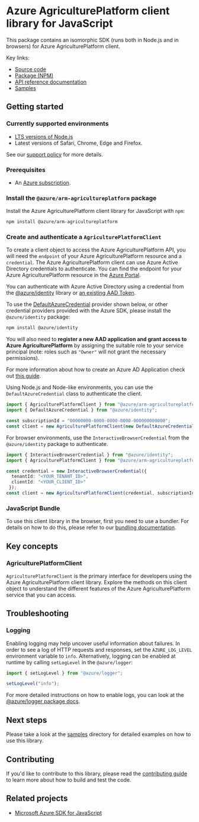 # Azure AgriculturePlatform client library for JavaScript

This package contains an isomorphic SDK (runs both in Node.js and in browsers) for Azure AgriculturePlatform client.



Key links:

- [Source code](https://github.com/Azure/azure-sdk-for-js/tree/main/sdk/agricultureplatform/arm-agricultureplatform)
- [Package (NPM)](https://www.npmjs.com/package/@azure/arm-agricultureplatform)
- [API reference documentation](https://learn.microsoft.com/javascript/api/@azure/arm-agricultureplatform?view=azure-node-preview)
- [Samples](https://github.com/Azure/azure-sdk-for-js/tree/main/sdk/agricultureplatform/arm-agricultureplatform/samples)

## Getting started

### Currently supported environments

- [LTS versions of Node.js](https://github.com/nodejs/release#release-schedule)
- Latest versions of Safari, Chrome, Edge and Firefox.

See our [support policy](https://github.com/Azure/azure-sdk-for-js/blob/main/SUPPORT.md) for more details.

### Prerequisites

- An [Azure subscription][azure_sub].

### Install the `@azure/arm-agricultureplatform` package

Install the Azure AgriculturePlatform client library for JavaScript with `npm`:

```bash
npm install @azure/arm-agricultureplatform
```

### Create and authenticate a `AgriculturePlatformClient`

To create a client object to access the Azure AgriculturePlatform API, you will need the `endpoint` of your Azure AgriculturePlatform resource and a `credential`. The Azure AgriculturePlatform client can use Azure Active Directory credentials to authenticate.
You can find the endpoint for your Azure AgriculturePlatform resource in the [Azure Portal][azure_portal].

You can authenticate with Azure Active Directory using a credential from the [@azure/identity][azure_identity] library or [an existing AAD Token](https://github.com/Azure/azure-sdk-for-js/blob/master/sdk/identity/identity/samples/AzureIdentityExamples.md#authenticating-with-a-pre-fetched-access-token).

To use the [DefaultAzureCredential][defaultazurecredential] provider shown below, or other credential providers provided with the Azure SDK, please install the `@azure/identity` package:

```bash
npm install @azure/identity
```

You will also need to **register a new AAD application and grant access to Azure AgriculturePlatform** by assigning the suitable role to your service principal (note: roles such as `"Owner"` will not grant the necessary permissions).

For more information about how to create an Azure AD Application check out [this guide](https://learn.microsoft.com/azure/active-directory/develop/howto-create-service-principal-portal).

Using Node.js and Node-like environments, you can use the `DefaultAzureCredential` class to authenticate the client.

```ts snippet:ReadmeSampleCreateClient_Node
import { AgriculturePlatformClient } from "@azure/arm-agricultureplatform";
import { DefaultAzureCredential } from "@azure/identity";

const subscriptionId = "00000000-0000-0000-0000-000000000000";
const client = new AgriculturePlatformClient(new DefaultAzureCredential(), subscriptionId);
```

For browser environments, use the `InteractiveBrowserCredential` from the `@azure/identity` package to authenticate.

```ts snippet:ReadmeSampleCreateClient_Browser
import { InteractiveBrowserCredential } from "@azure/identity";
import { AgriculturePlatformClient } from "@azure/arm-agricultureplatform";

const credential = new InteractiveBrowserCredential({
  tenantId: "<YOUR_TENANT_ID>",
  clientId: "<YOUR_CLIENT_ID>"
 });
const client = new AgriculturePlatformClient(credential, subscriptionId);
```


### JavaScript Bundle
To use this client library in the browser, first you need to use a bundler. For details on how to do this, please refer to our [bundling documentation](https://aka.ms/AzureSDKBundling).

## Key concepts

### AgriculturePlatformClient

`AgriculturePlatformClient` is the primary interface for developers using the Azure AgriculturePlatform client library. Explore the methods on this client object to understand the different features of the Azure AgriculturePlatform service that you can access.

## Troubleshooting

### Logging

Enabling logging may help uncover useful information about failures. In order to see a log of HTTP requests and responses, set the `AZURE_LOG_LEVEL` environment variable to `info`. Alternatively, logging can be enabled at runtime by calling `setLogLevel` in the `@azure/logger`:

```ts snippet:SetLogLevel
import { setLogLevel } from "@azure/logger";

setLogLevel("info");
```

For more detailed instructions on how to enable logs, you can look at the [@azure/logger package docs](https://github.com/Azure/azure-sdk-for-js/tree/main/sdk/core/logger).

## Next steps

Please take a look at the [samples](https://github.com/Azure/azure-sdk-for-js/tree/main/sdk/agricultureplatform/arm-agricultureplatform/samples) directory for detailed examples on how to use this library.

## Contributing

If you'd like to contribute to this library, please read the [contributing guide](https://github.com/Azure/azure-sdk-for-js/blob/main/CONTRIBUTING.md) to learn more about how to build and test the code.

## Related projects

- [Microsoft Azure SDK for JavaScript](https://github.com/Azure/azure-sdk-for-js)

[azure_sub]: https://azure.microsoft.com/free/
[azure_portal]: https://portal.azure.com
[azure_identity]: https://github.com/Azure/azure-sdk-for-js/tree/main/sdk/identity/identity
[defaultazurecredential]: https://github.com/Azure/azure-sdk-for-js/tree/main/sdk/identity/identity#defaultazurecredential
